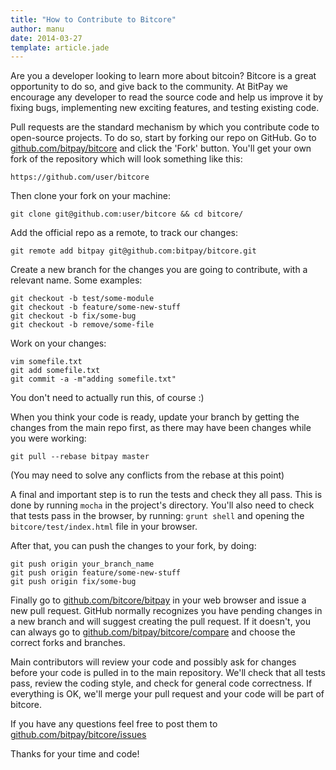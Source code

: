 ```yaml
---
title: "How to Contribute to Bitcore"
author: manu
date: 2014-03-27
template: article.jade
---
```


Are you a developer looking to learn more about bitcoin? 
Bitcore is a great opportunity to do so, and give back to
the community. At BitPay we encourage any developer to read the source 
code and help us improve it by fixing bugs, implementing
new exciting features, and testing existing code. 

Pull requests are the standard mechanism by which you contribute code to open-source projects.
To do so, start by forking our repo on GitHub. Go to 
[github.com/bitpay/bitcore](https://github.com/bitpay/bitcore)
and click the 'Fork' button.  You'll get your own fork of the repository which will look something like this:
```
https://github.com/user/bitcore
```

Then clone your fork on your machine:
```
git clone git@github.com:user/bitcore && cd bitcore/
```

Add the official repo as a remote, to track our changes:
```
git remote add bitpay git@github.com:bitpay/bitcore.git
```

Create a new branch for the changes you are going to contribute, with a relevant name. Some examples:
```
git checkout -b test/some-module
git checkout -b feature/some-new-stuff
git checkout -b fix/some-bug 
git checkout -b remove/some-file
```

Work on your changes: 
```
vim somefile.txt
git add somefile.txt
git commit -a -m"adding somefile.txt"
```
You don't need to actually run this, of course :)

When you think your code is ready, update your branch by 
getting the changes from the main repo first, as there may have been
changes while you were working:
```
git pull --rebase bitpay master
```
(You may need to solve any conflicts from the rebase at this point)

A final and important step is to run the tests and check they all pass.
This is done by running `mocha` in the project's directory. You'll also 
need to check that tests pass in the browser, by running:
`grunt shell` and opening the `bitcore/test/index.html` file in your
browser.

After that, you can push the changes to your fork, by doing:
```
git push origin your_branch_name
git push origin feature/some-new-stuff
git push origin fix/some-bug
```

Finally go to [github.com/bitcore/bitpay](https://github.com/bitcore/bitpay) in your
web browser and issue a new pull request. GitHub normally recognizes you have pending
changes in a new branch and will suggest creating the pull request. If it doesn't, you can
always go to [github.com/bitpay/bitcore/compare](https://github.com/bitpay/bitcore/compare) and
choose the correct forks and branches. 

Main contributors will review your code and possibly ask for 
changes before your code is pulled in to the main repository. 
We'll check that all tests pass, review the coding style, and
check for general code correctness. If everything is OK, we'll 
merge your pull request and your code will be part of bitcore.

If you have any questions feel free to post them to
[github.com/bitpay/bitcore/issues](https://github.com/bitpay/bitcore/issues)

Thanks for your time and code!


